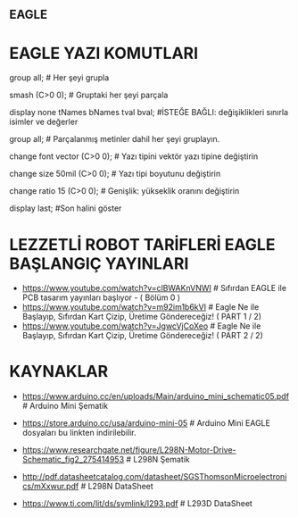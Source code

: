 ## EAGLE 
# EAGLE YAZI KOMUTLARI 

group all;            # Her şeyi grupla
    
smash (C>0 0);       # Gruptaki her şeyi parçala
    
display none tNames bNames tval bval; #İSTEĞE BAĞLI: değişiklikleri sınırla
     isimler ve değerler
    
group all;             # Parçalanmış metinler dahil her şeyi gruplayın.
    
change font vector (C>0 0); # Yazı tipini vektör yazı tipine değiştirin
    
change size 50mil (C>0 0); # Yazı tipi boyutunu değiştirin
    
change ratio 15 (C>0 0); # Genişlik: yükseklik oranını değiştirin

display last; #Son halini göster



# LEZZETLİ ROBOT TARİFLERİ EAGLE BAŞLANGIÇ YAYINLARI

* https://www.youtube.com/watch?v=clBWAKnVNWI  # Sıfırdan EAGLE ile PCB tasarım yayınları başlıyor - ( Bölüm 0 )
* https://www.youtube.com/watch?v=m92im1b6kVI  # Eagle Ne ile Başlayıp, Sıfırdan Kart Çizip, Üretime Göndereceğiz! ( PART 1 / 2)
* https://www.youtube.com/watch?v=JgwcVjCoXeo  # Eagle Ne ile Başlayıp, Sıfırdan Kart Çizip, Üretime Göndereceğiz! ( PART 2 / 2)


# KAYNAKLAR 
* https://www.arduino.cc/en/uploads/Main/arduino_mini_schematic05.pdf # Arduino Mini Şematik 
* https://store.arduino.cc/usa/arduino-mini-05 # Arduino Mini EAGLE dosyaları bu linkten indirilebilir.

* https://www.researchgate.net/figure/L298N-Motor-Drive-Schematic_fig2_275414953 # L298N Şematik
* http://pdf.datasheetcatalog.com/datasheet/SGSThomsonMicroelectronics/mXxwur.pdf # L298N DataSheet
* https://www.ti.com/lit/ds/symlink/l293.pdf # L293D DataSheet


